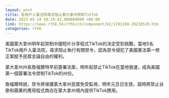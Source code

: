 ```yaml
---
layout: post
title: 有用戶入稟法院尋求阻止蒙大拿州禁制TikTok
date: 2023-05-19 10:19:42.000000000 +08:00
link: https://news.rthk.hk/rthk/ch/component/k2/1701269-20230519.htm
categories: rthk
---
```


美國蒙大拿州明年起禁制中國短片分享程式TikTok的決定受到挑戰，當地5名TikTok用戶入稟法院，尋求阻止執行有關禁令，認為禁令侵犯了美國憲法第一修正案賦予民眾言論自由的權利。

蒙大拿州州長詹福爾特早前簽署法案，明年起禁止TikTok在當地營運，成為美國第一個簽署法令禁制TikTok的州份。

詹福爾特說，禁令將保護蒙大拿州民眾免受監視，明年元旦日生效，屆時將禁止谷歌和蘋果的應用程式商店在蒙大拿州境內提供TikTok應用。

